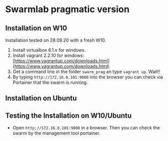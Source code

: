 # Swarmlab pragmatic version

## Installation on W10

Installation tested on 28.09.20 with a fresh W10.

1. Install virtualbox 6.1.x for windows.
2. Install vagrant 2.2.10 for windows: [https://www.vagrantup.com/downloads.html](https://www.vagrantup.com/downloads.html)
3. Get a command line in the folder `swarm_prag` an type `vagrant up`. Wait!!
4. By typing `http://172.16.0.101:9000` into the browser you can check via Portainer that the swarm is running.

## Installation on Ubuntu

## Testing the Installation on W10/Ubuntu

* Open `http://172.16.0.101:9000` in a browser. Then you can check the swarm by the management tool portainer.
